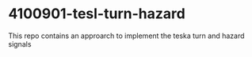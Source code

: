 # 4100901-tesl-turn-hazard
This repo contains an approarch to implement the teska turn and hazard signals
